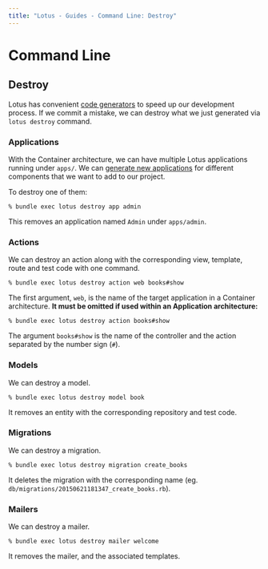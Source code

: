 ```yaml
---
title: "Lotus - Guides - Command Line: Destroy"
---
```


# Command Line

## Destroy

Lotus has convenient [code generators](/guides/command-line/generators) to speed up our development process.
If we commit a mistake, we can destroy what we just generated via `lotus destroy` command.

### Applications

With the Container architecture, we can have multiple Lotus applications running under `apps/`.
We can [generate new applications](/guides/command-line/generators) for different components that we want to add to our project.

To destroy one of them:

```shell
% bundle exec lotus destroy app admin
```

This removes an application named `Admin` under `apps/admin`.

### Actions

We can destroy an action along with the corresponding view, template, route and test code with one command.

```shell
% bundle exec lotus destroy action web books#show
```

The first argument, `web`, is the name of the target application in a Container architecture.
**It must be omitted if used within an Application architecture:**

```shell
% bundle exec lotus destroy action books#show
```

The argument `books#show` is the name of the controller and the action separated by the number sign (`#`).

### Models

We can destroy a model.

```shell
% bundle exec lotus destroy model book
```

It removes an entity with the corresponding repository and test code.

### Migrations

We can destroy a migration.

```shell
% bundle exec lotus destroy migration create_books
```

It deletes the migration with the corresponding name (eg. `db/migrations/20150621181347_create_books.rb`).

### Mailers

We can destroy a mailer.

```shell
% bundle exec lotus destroy mailer welcome
```

It removes the mailer, and the associated templates.

